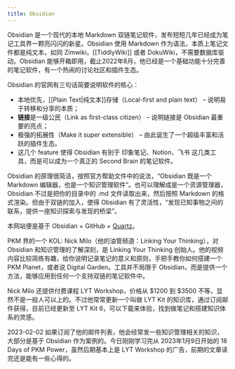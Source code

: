 ```yaml
---
title: Obsidian
---
```


Obsidian 是一个现代的本地 Markdown 双链笔记软件，发布短短几年已经成为笔记工具界一颗亮闪闪的新星。Obsidian 使用 Markdown 作为语法，本质上笔记文件都是纯文本，如同 Zimwiki，[[TiddlyWiki]] 或者 DokuWiki，不需要数据库驱动。Obsidian 能够开箱即用，截止2022年8月，他已经是一个基础功能十分完善的笔记软件，有一个热闹的讨论社区和插件生态。

Obsidian 的官网有三句话简要说明软件的核心：

- 本地优先，[[Plain Text|纯文本]]存储（Local-first and plain text） – 说明易于转移和分享的本质；
- **链接**是一级公民（Link as first-class citizen） – 说明链接是 Obsidian 最重要的亮点；
- 极强的拓展性（Make it super extensible） – 由此诞生了一个超级丰富和活跃的插件生态。
- 这几个 feature 使得 Obsidian 有别于 印象笔记、Notion、飞书 这几类工具，而是可以成为一个真正的 Second Brain 的笔记软件。

Obsidian 的原理很简洁，按照官方帮助文件中的说法，“Obsidian 既是一个 Markdown 编辑器，也是一个知识管理软件”。也可以理解成是一个资源管理器，Obsidian 不过是把你的目录中的 .md 文件读取出来，然后按照 Markdown 的格式渲染。但由于双链的加入，使得 Obsidian 有了灵活性，“发现已知事物之间的联系，提供一座知识探索与发现的桥梁”。

本网站便是基于 Obsidian + GitHub + [Quartz](https://github.com/jackyzha0/quartz)。

PKM 界的一个 KOL: Nick Milo（他的油管频道：Linking Your Thinking），对 Obsidian 和知识管理的了解深刻，是 Linking Your Thinking 创始人。他的视频内容比较简练有趣，给你说明记录笔记的意义和原则，手把手教你如何搭建一个 PKM Planet，或者说 Digital Garden。工具并不局限于 Obsidian，而是提供一个方法，能够应用到任何一个支持双链的笔记软件中。

Nick Milo 还提供付费课程 LYT Workshop，价格从 $1200 到 $3500 不等，显然不是一般人可以上的。不过他常常更新一个叫做 LYT Kit 的知识库，通过订阅邮件获得，目前已经更新至 LYT Kit 6，可以下载来体验，找到做笔记和搭建知识体系的灵感。

2023-02-02 如果订阅了他的邮件列表，他会经常发一些知识管理相关的知识，大部分是基于 Obsidian 作为案例的。今日刚刚学习完从 2023年1月9日开始的 18 Days of PKM Power，虽然后期基本上是 LYT Workshop 的广告，前期的文章读完还是能有一些心得的。
